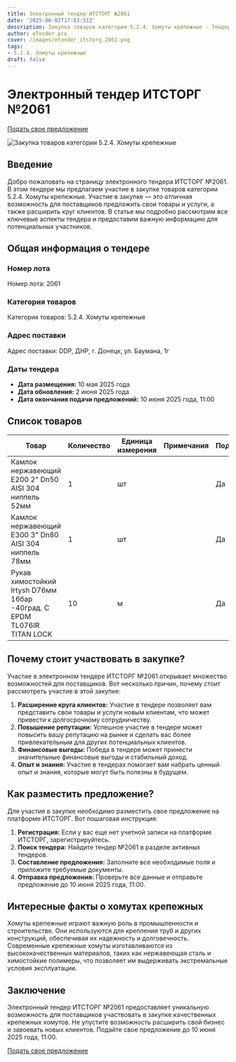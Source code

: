 ```yaml
---
title: Электронный тендер ИТСТОРГ №2061
date: '2025-06-02T17:03:51Z'
description: Закупка товаров категории 5.2.4. Хомуты крепежные - Тендер №2061
author: eTender.pro
cover: /images/etender_itstorg_2061.png
tags:
- 5.2.4. Хомуты крепежные
draft: false
---
```


# Электронный тендер ИТСТОРГ №2061

[Подать свое предложение](https://itstorg.ru/tender-2061?utm_source=etender)

![Закупка товаров категории 5.2.4. Хомуты крепежные](/images/etender_itstorg_2061.png)

## Введение

Добро пожаловать на страницу электронного тендера ИТСТОРГ №2061. В этом тендере мы предлагаем участие в закупке товаров категории 5.2.4. Хомуты крепежные. Участие в закупке — это отличная возможность для поставщиков предложить свои товары и услуги, а также расширить круг клиентов. В статье мы подробно рассмотрим все ключевые аспекты тендера и предоставим важную информацию для потенциальных участников.

## Общая информация о тендере

### Номер лота
Номер лота: 2061

### Категория товаров
Категория товаров: 5.2.4. Хомуты крепежные

### Адрес поставки
Адрес поставки: DDP, ДНР, г. Донецк, ул. Баумана, 1г

### Даты тендера
- **Дата размещения:** 10 мая 2025 года
- **Дата обновления:** 2 июня 2025 года
- **Дата окончания подачи предложений:** 10 июня 2025 года, 11:00

## Список товаров

| Товар                                                                 | Количество | Единица измерения | Примечания | Подтверждение |
|----------------------------------------------------------------------|------------|-------------------|------------|---------------|
| Камлок нержавеющий E200 2" Dn50 AISI 304 ниппель 52мм                | 1          | шт                |            | Да            |
| Камлок нержавеющий E300 3" Dn80 AISI 304 ниппель 78мм                | 1          | шт                |            | Да            |
| Рукав химостойкий Irtysh D76мм 16бар -40град. С EPDM TL076IR TITAN LOCK | 10         | м                 |            | Да            |

## Почему стоит участвовать в закупке?

Участие в электронном тендере ИТСТОРГ №2061 открывает множество возможностей для поставщиков. Вот несколько причин, почему стоит рассмотреть участие в этой закупке:

1. **Расширение круга клиентов:** Участие в тендере позволяет вам представить свои товары и услуги новым клиентам, что может привести к долгосрочному сотрудничеству.
2. **Повышение репутации:** Успешное участие в тендере может повысить вашу репутацию на рынке и сделать вас более привлекательным для других потенциальных клиентов.
3. **Финансовые выгоды:** Победа в тендере может принести значительные финансовые выгоды и стабильный доход.
4. **Опыт и знания:** Участие в тендерах помогает вам набрать ценный опыт и знания, которые могут быть полезны в будущем.

## Как разместить предложение?

Для участия в закупке необходимо разместить свое предложение на платформе ИТСТОРГ. Вот пошаговая инструкция:

1. **Регистрация:** Если у вас еще нет учетной записи на платформе ИТСТОРГ, зарегистрируйтесь.
2. **Поиск тендера:** Найдите тендер №2061 в разделе активных тендеров.
3. **Составление предложения:** Заполните все необходимые поля и приложите требуемые документы.
4. **Отправка предложения:** Проверьте все данные и отправьте предложение до 10 июня 2025 года, 11:00.

## Интересные факты о хомутах крепежных

Хомуты крепежные играют важную роль в промышленности и строительстве. Они используются для крепления труб и других конструкций, обеспечивая их надежность и долговечность. Современные крепежные хомуты изготавливаются из высококачественных материалов, таких как нержавеющая сталь и химостойкие полимеры, что позволяет им выдерживать экстремальные условия эксплуатации.

## Заключение

Электронный тендер ИТСТОРГ №2061 предоставляет уникальную возможность для поставщиков участвовать в закупке качественных крепежных хомутов. Не упустите возможность расширить свой бизнес и завоевать новых клиентов. Подайте свое предложение до 10 июня 2025 года, 11:00.

[Подать свое предложение](https://itstorg.ru/tender-2061?utm_source=etender)
